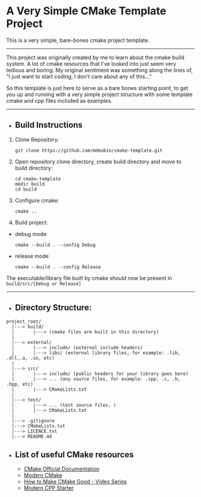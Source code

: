 # A Very Simple CMake Template Project

This is a very simple, bare-bones cmake project template.

---

This project was originally created by me to learn about the cmake build system.
A lot of cmake resources that I've looked into just seem very tedious and
boring. My original sentiment was something along the lines of, "I just want to
start coding, I don't care about any of this..."

So this template is just here to serve as a bare bones starting point, to get
you up and running with a very simple project structure with some template cmake
and cpp files included as examples.

---

* ## Build Instructions

1. Clone Repository:
    ```
    git clone https://github.com/mdmubin/cmake-template.git
    ```

2. Open repository clone directory, create build directory and move to build directory:
    ```
    cd cmake-template
    mkdir build
    cd build
    ```

3. Configure cmake:
    ```
    cmake ..
    ```
4. Build project:
  - debug mode
    ```
    cmake --build . --config Debug
    ```
  - release mode
    ```
    cmake --build . --config Release
    ```

The executable/library file built by cmake should now be present in `build/src/[Debug or Release]`

---

* ## Directory Structure:
```
project_root/
  |---> build/
  |       |---> (cmake files are built in this directory)
  |
  |---> external/
  |       |---> include/ (external include headers)
  |       |---> libs/ (external library files, for example: .lib, .dll,.a, .so, etc)
  |
  |---> src/
  |       |---> include/ (public headers for your library goes here)
  |       |---> ... (any source files, for example: .cpp, .c, .h, .hpp, etc)
  |       |---> CMakeLists.txt
  |
  |---> test/
  |       |---> ... (test source files, )
  |       |---> CMakeLists.txt
  |
  |---> .gitignore
  |---> CMakeLists.txt
  |---> LICENCE.txt
  |---> README.md
```

* ## List of useful CMake resources
  - [CMake Official Documentation](https://cmake.org/cmake/help/latest/)
  - [Modern CMake](https://cliutils.gitlab.io/modern-cmake/)
  - [How to Make CMake Good - Video Series](https://youtube.com/playlist?list=PLK6MXr8gasrGmIiSuVQXpfFuE1uPT615s)
  - [Modern CPP Starter](https://github.com/TheLartians/ModernCppStarter)